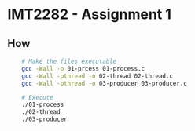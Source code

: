 # IMT2282 - Assignment 1

## How
```bash
	# Make the files executable
	gcc -Wall -o 01-prcess 01-process.c
	gcc -Wall -pthread -o 02-thread 02-thread.c
	gcc -Wall -pthread -o 03-producer 03-producer.c

	# Execute
	./01-process
	./02-thread
	./03-producer
```
